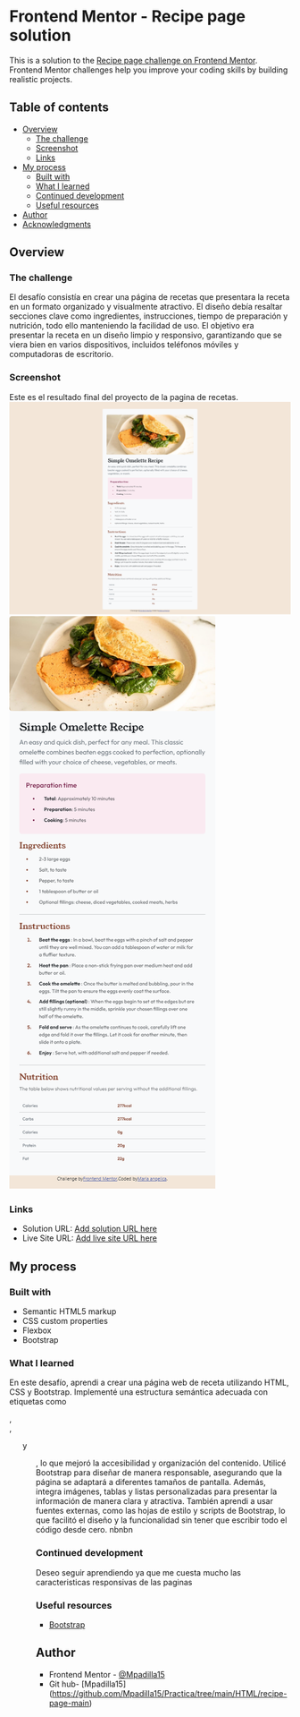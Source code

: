 # Frontend Mentor - Recipe page solution

This is a solution to the [Recipe page challenge on Frontend Mentor](https://www.frontendmentor.io/challenges/recipe-page-KiTsR8QQKm). Frontend Mentor challenges help you improve your coding skills by building realistic projects. 

## Table of contents

- [Overview](#overview)
  - [The challenge](#the-challenge)
  - [Screenshot](#screenshot)
  - [Links](#links)
- [My process](#my-process)
  - [Built with](#built-with)
  - [What I learned](#what-i-learned)
  - [Continued development](#continued-development)
  - [Useful resources](#useful-resources)
- [Author](#author)
- [Acknowledgments](#acknowledgments)


## Overview

### The challenge
El desafío consistía en crear una página de recetas que presentara la receta en un formato organizado y visualmente atractivo. El diseño debía resaltar secciones clave como ingredientes, instrucciones, tiempo de preparación y nutrición, todo ello manteniendo la facilidad de uso. El objetivo era presentar la receta en un diseño limpio y responsivo, garantizando que se viera bien en varios dispositivos, incluidos teléfonos móviles y computadoras de escritorio.

### Screenshot
Este es el resultado final del proyecto de la pagina de recetas.
![Solucion escritorio](Solucion-Escritorio.png)
![Solucion mobil](Solucion-Mobil.png)

### Links
- Solution URL: [Add solution URL here](https://github.com/Mpadilla15/Practica/blob/main/HTML/recipe-page-main/index.html)
- Live Site URL: [Add live site URL here](https://mpadilla15.github.io/Practica/HTML/recipe-page-main/index.html)

## My process

### Built with
- Semantic HTML5 markup
- CSS custom properties
- Flexbox
- Bootstrap 

### What I learned
En este desafío, aprendi a crear una página web de receta utilizando HTML, CSS y Bootstrap. Implementé una estructura semántica adecuada con etiquetas como <article>, <section>, <ul>y <ol>, lo que mejoró la accesibilidad y organización del contenido. Utilicé Bootstrap para diseñar de manera responsable, asegurando que la página se adaptará a diferentes tamaños de pantalla. Además, integra imágenes, tablas y listas personalizadas para presentar la información de manera clara y atractiva. También aprendi a usar fuentes externas, como las hojas de estilo y scripts de Bootstrap, lo que facilitó el diseño y la funcionalidad sin tener que escribir todo el código desde cero. nbnbn 

### Continued development
Deseo seguir aprendiendo ya que me cuesta mucho las caracteristicas responsivas de las paginas

### Useful resources
- [Bootstrap](https://getbootstrap.com/) 

## Author
- Frontend Mentor - [@Mpadilla15](https://www.frontendmentor.io/profile/Mpadilla15)
- Git hub- [Mpadilla15] (https://github.com/Mpadilla15/Practica/tree/main/HTML/recipe-page-main)
